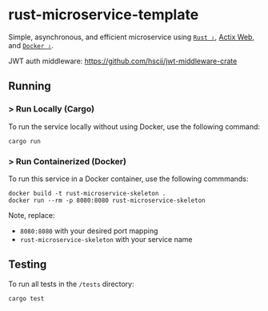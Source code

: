 # rust-microservice-template

Simple, asynchronous, and efficient microservice using [`Rust ⇩`](https://www.rust-lang.org/tools/install), [Actix Web](https://actix.rs/docs/getting-started), and [`Docker ⇩`](https://docs.docker.com/engine/install/).

JWT auth middleware: https://github.com/hscii/jwt-middleware-crate

## Running

### > Run Locally (Cargo)

To run the service locally without using Docker, use the following command:

```
cargo run
```

### > Run Containerized (Docker)

To run this service in a Docker container, use the following commmands:

```
docker build -t rust-microservice-skeleton .
docker run --rm -p 8080:8080 rust-microservice-skeleton
```

Note, replace:

- `8080:8080` with your desired port mapping
- `rust-microservice-skeleton` with your service name

## Testing

To run all tests in the `/tests` directory:

```
cargo test
```
